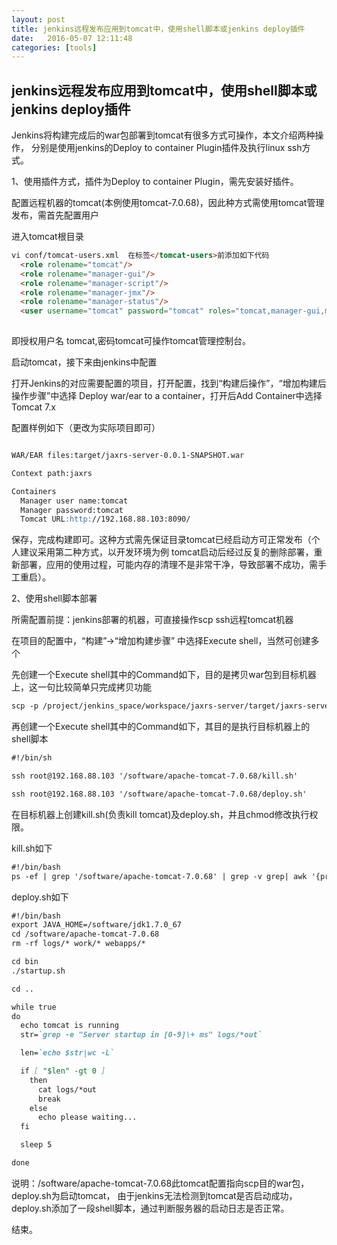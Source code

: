 ```yaml
---
layout: post
title: jenkins远程发布应用到tomcat中，使用shell脚本或jenkins deploy插件
date:   2016-05-07 12:11:48
categories: [tools]
---
```


## jenkins远程发布应用到tomcat中，使用shell脚本或jenkins deploy插件

Jenkins将构建完成后的war包部署到tomcat有很多方式可操作，本文介绍两种操作，
分别是使用jenkins的Deploy to container Plugin插件及执行linux ssh方式。

1、使用插件方式，插件为Deploy to container Plugin，需先安装好插件。

配置远程机器的tomcat(本例使用tomcat-7.0.68)，因此种方式需使用tomcat管理发布，需首先配置用户

进入tomcat根目录

```markdown
vi conf/tomcat-users.xml  在标签</tomcat-users>前添加如下代码
  <role rolename="tomcat"/>
  <role rolename="manager-gui"/>
  <role rolename="manager-script"/>
  <role rolename="manager-jmx"/>
  <role rolename="manager-status"/>
  <user username="tomcat" password="tomcat" roles="tomcat,manager-gui,manager-script,manager-jmx,manager-status"/>
  
```

即授权用户名 tomcat,密码tomcat可操作tomcat管理控制台。

启动tomcat，接下来由jenkins中配置

打开Jenkins的对应需要配置的项目，打开配置，找到“构建后操作”，“增加构建后操作步骤”中选择
Deploy war/ear to a container，打开后Add Container中选择Tomcat 7.x

配置样例如下（更改为实际项目即可）

```markdown

WAR/EAR files:target/jaxrs-server-0.0.1-SNAPSHOT.war

Context path:jaxrs

Containers
  Manager user name:tomcat
  Manager password:tomcat
  Tomcat URL:http://192.168.88.103:8090/

```

保存，完成构建即可。这种方式需先保证目录tomcat已经启动方可正常发布（个人建议采用第二种方式，以开发环境为例
tomcat启动后经过反复的删除部署，重新部署，应用的使用过程，可能内存的清理不是非常干净，导致部署不成功，需手工重启）。

2、使用shell脚本部署

所需配置前提：jenkins部署的机器，可直接操作scp ssh远程tomcat机器

在项目的配置中，“构建”->“增加构建步骤” 中选择Execute shell，当然可创建多个

先创建一个Execute shell其中的Command如下，目的是拷贝war包到目标机器上，这一句比较简单只完成拷贝功能

```markdown
scp -p /project/jenkins_space/workspace/jaxrs-server/target/jaxrs-server-0.0.1-SNAPSHOT.war root@192.168.88.103:/project/jaxrs-server-0.0.1-SNAPSHOT.war
```


再创建一个Execute shell其中的Command如下，其目的是执行目标机器上的shell脚本

```markdown
#!/bin/sh

ssh root@192.168.88.103 '/software/apache-tomcat-7.0.68/kill.sh'

ssh root@192.168.88.103 '/software/apache-tomcat-7.0.68/deploy.sh'

```

在目标机器上创建kill.sh(负责kill tomcat)及deploy.sh，并且chmod修改执行权限。

kill.sh如下

```markdown
#!/bin/bash
ps -ef | grep '/software/apache-tomcat-7.0.68' | grep -v grep| awk '{print $2}'| xargs kill -9
```

deploy.sh如下

```markdown
#!/bin/bash
export JAVA_HOME=/software/jdk1.7.0_67
cd /software/apache-tomcat-7.0.68
rm -rf logs/* work/* webapps/*

cd bin
./startup.sh

cd ..

while true
do
  echo tomcat is running
  str=`grep -e "Server startup in [0-9]\+ ms" logs/*out`

  len=`echo $str|wc -L`

  if [ "$len" -gt 0 ]
    then
      cat logs/*out
      break
    else
      echo please waiting...
  fi

  sleep 5

done
```

说明：/software/apache-tomcat-7.0.68此tomcat配置指向scp目的war包，deploy.sh为启动tomcat，
由于jenkins无法检测到tomcat是否启动成功，deploy.sh添加了一段shell脚本，通过判断服务器的启动日志是否正常。


结束。
